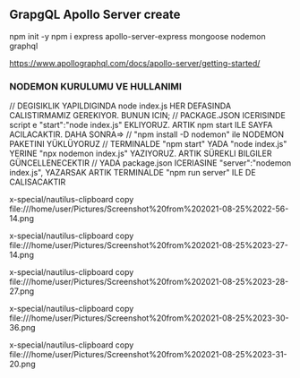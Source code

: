 ## GrapgQL Apollo Server create

npm init -y
npm i express apollo-server-express mongoose nodemon graphql

https://www.apollographql.com/docs/apollo-server/getting-started/


### NODEMON KURULUMU VE HULLANIMI

// DEGISIKLIK YAPILDIGINDA node index.js HER DEFASINDA CALISTIRMAMIZ GEREKIYOR. BUNUN ICIN;
// PACKAGE.JSON ICERISINDE script e "start":"node index.js" EKLIYORUZ. ARTIK npm start ILE SAYFA ACILACAKTIR. DAHA SONRA=>
// "npm install -D nodemon" ile NODEMON PAKETINI YÜKLÜYORUZ
// TERMINALDE "npm start" YADA "node index.js" YERINE "npx nodemon index.js" YAZIYORUZ. ARTIK SÜREKLI BILGILER GÜNCELLENECEKTIR
// YADA package.json ICERIASINE "server":"nodemon index.js", YAZARSAK ARTIK TERMINALDE "npm run server" ILE DE CALISACAKTIR


x-special/nautilus-clipboard
copy
file:///home/user/Pictures/Screenshot%20from%202021-08-25%2022-56-14.png

x-special/nautilus-clipboard
copy
file:///home/user/Pictures/Screenshot%20from%202021-08-25%2023-27-14.png

x-special/nautilus-clipboard
copy
file:///home/user/Pictures/Screenshot%20from%202021-08-25%2023-28-27.png

x-special/nautilus-clipboard
copy
file:///home/user/Pictures/Screenshot%20from%202021-08-25%2023-30-36.png

x-special/nautilus-clipboard
copy
file:///home/user/Pictures/Screenshot%20from%202021-08-25%2023-31-20.png
